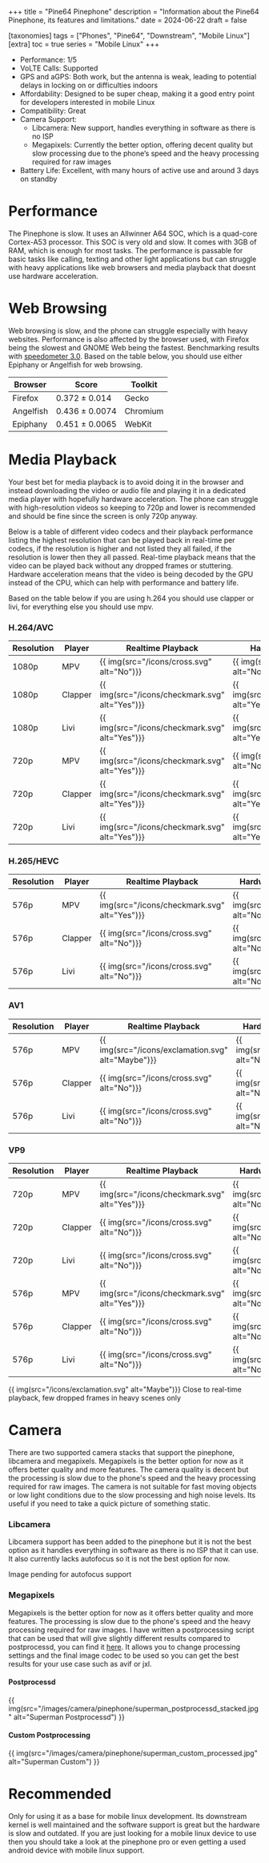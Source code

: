 +++
title = "Pine64 Pinephone"
description = "Information about the Pine64 Pinephone, its features and limitations."
date = 2024-06-22
draft = false

[taxonomies]
tags = ["Phones", "Pine64", "Downstream", "Mobile Linux"]
[extra]
toc = true
series = "Mobile Linux"
+++

- Performance: 1/5
- VoLTE Calls: Supported
- GPS and aGPS: Both work, but the antenna is weak, leading to potential delays in locking on or difficulties indoors
- Affordability: Designed to be super cheap, making it a good entry point for developers interested in mobile Linux
- Compatibility: Great
- Camera Support:
    * Libcamera: New support, handles everything in software as there is no ISP
    * Megapixels: Currently the better option, offering decent quality but slow processing due to the phone’s speed and the heavy processing required for raw images
- Battery Life: Excellent, with many hours of active use and around 3 days on standby

# Performance

The Pinephone is slow. It uses an Allwinner A64 SOC, which is a quad-core Cortex-A53 processor. This SOC is very old and slow. It comes with 3GB of RAM, which is enough for most tasks. The performance is passable for basic tasks like calling, texting and other light applications but can struggle with heavy applications like web browsers and media playback that doesnt use hardware acceleration.

# Web Browsing

Web browsing is slow, and the phone can struggle especially with heavy websites. Performance is also affected by the browser used, with Firefox being the slowest and GNOME Web being the fastest. Benchmarking results with [speedometer 3.0](https://browserbench.org/Speedometer3.0/). Based on the table below, you should use either Epiphany or Angelfish for web browsing.

| Browser | Score | Toolkit |
|---------|-------|---------|
| Firefox | 0.372 &plusmn; 0.014   | Gecko   |
| Angelfish | 0.436 &plusmn; 0.0074 | Chromium |
| Epiphany | 0.451 &plusmn; 0.0065 | WebKit |

# Media Playback

Your best bet for media playback is to avoid doing it in the browser and instead downloading the video or audio file and playing it in a dedicated media player with hopefully hardware acceleration. The phone can struggle with high-resolution videos so keeping to 720p and lower is recommended and should be fine since the screen is only 720p anyway. 

Below is a table of different video codecs and their playback performance listing the highest resolution that can be played back in real-time per codecs, if the resolution is higher and not listed they all failed, if the resolution is lower then they all passed. Real-time playback means that the video can be played back without any dropped frames or stuttering. Hardware acceleration means that the video is being decoded by the GPU instead of the CPU, which can help with performance and battery life. 

Based on the table below if you are using h.264 you should use clapper or livi, for everything else you should use mpv.

### H.264/AVC

| Resolution | Player | Realtime Playback | Hardware Acceleration |
|------------|--------|-------------------|-----------------------|
| 1080p      | MPV    | {{ img(src="/icons/cross.svg" alt="No")}} | {{ img(src="/icons/cross.svg" alt="No")}} |
| 1080p      | Clapper | {{ img(src="/icons/checkmark.svg" alt="Yes")}} | {{ img(src="/icons/checkmark.svg" alt="Yes")}} |
| 1080p      | Livi | {{ img(src="/icons/checkmark.svg" alt="Yes")}} | {{ img(src="/icons/checkmark.svg" alt="Yes")}} |
| 720p       | MPV    | {{ img(src="/icons/checkmark.svg" alt="Yes")}} | {{ img(src="/icons/cross.svg" alt="No")}} |
| 720p       | Clapper | {{ img(src="/icons/checkmark.svg" alt="Yes")}} | {{ img(src="/icons/checkmark.svg" alt="Yes")}} |
| 720p       | Livi | {{ img(src="/icons/checkmark.svg" alt="Yes")}} | {{ img(src="/icons/checkmark.svg" alt="Yes")}} |

### H.265/HEVC

| Resolution | Player | Realtime Playback | Hardware Acceleration |
|------------|--------|-------------------|-----------------------|
| 576p       | MPV    | {{ img(src="/icons/checkmark.svg" alt="Yes")}} | {{ img(src="/icons/cross.svg" alt="No")}} |
| 576p       | Clapper | {{ img(src="/icons/cross.svg" alt="No")}} | {{ img(src="/icons/cross.svg" alt="No")}} |
| 576p       | Livi | {{ img(src="/icons/cross.svg" alt="No")}} | {{ img(src="/icons/cross.svg" alt="No")}} |

### AV1

| Resolution | Player | Realtime Playback | Hardware Acceleration |
|------------|--------|-------------------|-----------------------|
| 576p       | MPV    | {{ img(src="/icons/exclamation.svg" alt="Maybe")}} | {{ img(src="/icons/cross.svg" alt="No")}} |
| 576p       | Clapper | {{ img(src="/icons/cross.svg" alt="No")}} | {{ img(src="/icons/cross.svg" alt="No")}} |
| 576p       | Livi | {{ img(src="/icons/cross.svg" alt="No")}} | {{ img(src="/icons/cross.svg" alt="No")}} |

### VP9

| Resolution | Player | Realtime Playback | Hardware Acceleration |
|------------|--------|-------------------|-----------------------|
| 720p       | MPV    | {{ img(src="/icons/checkmark.svg" alt="Yes")}} | {{ img(src="/icons/cross.svg" alt="No")}} |
| 720p       | Clapper | {{ img(src="/icons/cross.svg" alt="No")}} | {{ img(src="/icons/cross.svg" alt="No")}} |
| 720p       | Livi | {{ img(src="/icons/cross.svg" alt="No")}} | {{ img(src="/icons/cross.svg" alt="No")}} |
| 576p       | MPV    | {{ img(src="/icons/checkmark.svg" alt="Yes")}} | {{ img(src="/icons/cross.svg" alt="No")}} |
| 576p       | Clapper | {{ img(src="/icons/cross.svg" alt="No")}} | {{ img(src="/icons/cross.svg" alt="No")}} |
| 576p       | Livi | {{ img(src="/icons/cross.svg" alt="No")}} | {{ img(src="/icons/cross.svg" alt="No")}} |


{{ img(src="/icons/exclamation.svg" alt="Maybe")}} Close to real-time playback, few dropped frames in heavy scenes only


# Camera

There are two supported camera stacks that support the pinephone, libcamera and megapixels. Megapixels is the better option for now as it offers better quality and more features. The camera quality is decent but the processing is slow due to the phone's speed and the heavy processing required for raw images. The camera is not suitable for fast moving objects or low light conditions due to the slow processing and high noise levels. Its useful if you need to take a quick picture of something static.

### Libcamera 

Libcamera support has been added to the pinephone but it is not the best option as it handles everything in software as there is no ISP that it can use. It also currently lacks autofocus so it is not the best option for now.

Image pending for autofocus support


### Megapixels

Megapixels is the better option for now as it offers better quality and more features. The processing is slow due to the phone's speed and the heavy processing required for raw images. I have written a postprocessing script that can be used that will give slightly different results compared to postprocessd, you can find it [here](https://github.com/luigi311/megapixels_postprocess). It allows you to change processing settings and the final image codec to be used so you can get the best results for your use case such as avif or jxl.


#### Postprocessd

{{ img(src="/images/camera/pinephone/superman_postprocessd_stacked.jpg" alt="Superman Postprocessd") }}


#### Custom Postprocessing

{{ img(src="/images/camera/pinephone/superman_custom_processed.jpg" alt="Superman Custom") }}


# Recommended

Only for using it as a base for mobile linux development. Its downstream kernel is well maintained and the software support is great but the hardware is slow and outdated. If you are just looking for a mobile linux device to use then you should take a look at the pinephone pro or even getting a used android device with mobile linux support.